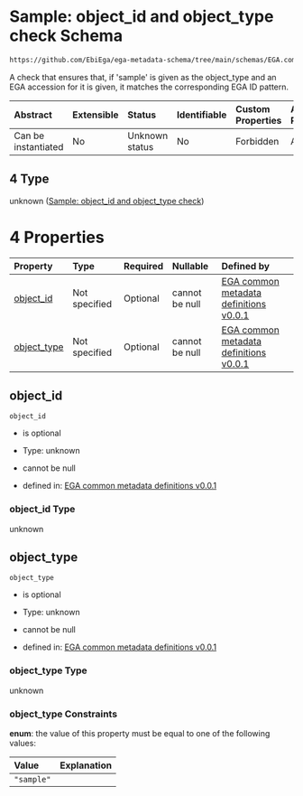 # Sample: object_id and object_type check Schema

```txt
https://github.com/EbiEga/ega-metadata-schema/tree/main/schemas/EGA.common-definitions.json#/definitions/object-id-and-object-type-check/anyOf/4
```

A check that ensures that, if 'sample' is given as the object_type and an EGA accession for it is given, it matches the corresponding EGA ID pattern.

| Abstract            | Extensible | Status         | Identifiable | Custom Properties | Additional Properties | Access Restrictions | Defined In                                                                                |
| :------------------ | :--------- | :------------- | :----------- | :---------------- | :-------------------- | :------------------ | :---------------------------------------------------------------------------------------- |
| Can be instantiated | No         | Unknown status | No           | Forbidden         | Allowed               | none                | [EGA.common-definitions.json*](../out/EGA.common-definitions.json "open original schema") |

## 4 Type

unknown ([Sample: object_id and object_type check](ega-2-definitions-check-that-the-object_ids-accession-pattern-and-object_type-match-anyof-sample-object_id-and-object_type-check.md))

# 4 Properties

| Property                    | Type          | Required | Nullable       | Defined by                                                                                                                                                                                                                                                                                                                                                                     |
| :-------------------------- | :------------ | :------- | :------------- | :----------------------------------------------------------------------------------------------------------------------------------------------------------------------------------------------------------------------------------------------------------------------------------------------------------------------------------------------------------------------------- |
| [object_id](#object_id)     | Not specified | Optional | cannot be null | [EGA common metadata definitions v0.0.1](ega-2-definitions-check-that-the-object_ids-accession-pattern-and-object_type-match-anyof-sample-object_id-and-object_type-check-properties-object_id.md "https://github.com/EbiEga/ega-metadata-schema/tree/main/schemas/EGA.common-definitions.json#/definitions/object-id-and-object-type-check/anyOf/4/properties/object_id")     |
| [object_type](#object_type) | Not specified | Optional | cannot be null | [EGA common metadata definitions v0.0.1](ega-2-definitions-check-that-the-object_ids-accession-pattern-and-object_type-match-anyof-sample-object_id-and-object_type-check-properties-object_type.md "https://github.com/EbiEga/ega-metadata-schema/tree/main/schemas/EGA.common-definitions.json#/definitions/object-id-and-object-type-check/anyOf/4/properties/object_type") |

## object_id



`object_id`

*   is optional

*   Type: unknown

*   cannot be null

*   defined in: [EGA common metadata definitions v0.0.1](ega-2-definitions-check-that-the-object_ids-accession-pattern-and-object_type-match-anyof-sample-object_id-and-object_type-check-properties-object_id.md "https://github.com/EbiEga/ega-metadata-schema/tree/main/schemas/EGA.common-definitions.json#/definitions/object-id-and-object-type-check/anyOf/4/properties/object_id")

### object_id Type

unknown

## object_type



`object_type`

*   is optional

*   Type: unknown

*   cannot be null

*   defined in: [EGA common metadata definitions v0.0.1](ega-2-definitions-check-that-the-object_ids-accession-pattern-and-object_type-match-anyof-sample-object_id-and-object_type-check-properties-object_type.md "https://github.com/EbiEga/ega-metadata-schema/tree/main/schemas/EGA.common-definitions.json#/definitions/object-id-and-object-type-check/anyOf/4/properties/object_type")

### object_type Type

unknown

### object_type Constraints

**enum**: the value of this property must be equal to one of the following values:

| Value      | Explanation |
| :--------- | :---------- |
| `"sample"` |             |
